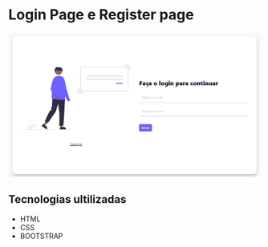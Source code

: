 # Login Page e Register page

<img src="./gif/gifloginpageB.gif" alt="gif login page">

## Tecnologias ultilizadas 

- HTML
- CSS
- BOOTSTRAP